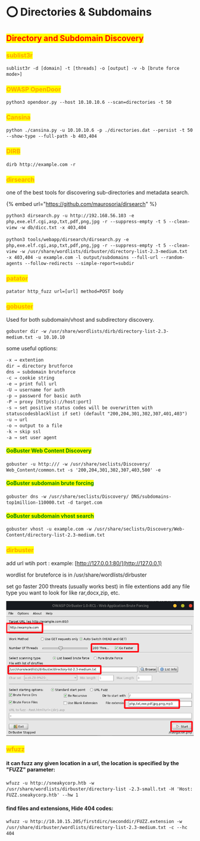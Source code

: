 # ⭕ Directories & Subdomains

## <mark style="color:red;">Directory and Subdomain Discovery</mark>

### <mark style="color:orange;">sublist3r</mark>

```
sublist3r -d [domain] -t [threads] -o [output] -v -b [brute force mode>]
```

### <mark style="color:orange;">OWASP OpenDoor</mark>

```
python3 opendoor.py --host 10.10.10.6 --scan=directories -t 50
```

### <mark style="color:orange;">Cansina</mark>

```
python ./cansina.py -u 10.10.10.6 -p ./directories.dat --persist -t 50 --show-type --full-path -b 403,404
```

### <mark style="color:orange;">DIRB</mark>

```
dirb http://example.com -r
```

### <mark style="color:orange;">dirsearch</mark>

one of the best tools for discovering sub-directories and metadata search.

{% embed url="https://github.com/maurosoria/dirsearch" %}

```
python3 dirsearch.py -u http://192.168.56.103 -e php,exe.elf.cgi,asp,txt,pdf,png,jpg -r --suppress-empty -t 5 --clean-view -w db/dicc.txt -x 403,404

python3 tools/webapp/dirsearch/dirsearch.py -e php,exe.elf.cgi,asp,txt,pdf,png,jpg -r --suppress-empty -t 5 --clean-view -w /usr/share/wordlists/dirbuster/directory-list-2.3-medium.txt  -x 403,404 -u example.com -l output/subdomains --full-url --random-agents --follow-redirects --simple-report=subdir
```

### <mark style="color:orange;">patator</mark>

```
patator http_fuzz url=[url] method=POST body
```

### <mark style="color:orange;">gobuster</mark>

Used for both subdomain/vhost and subdirectory discovery.

```
gobuster dir -w /usr/share/wordlists/dirb/directory-list-2.3-medium.txt -u 10.10.10
```

some useful options:

```
-x → extention
dir → directory brutforce
dns → subdomain bruteforce
-c → cookie string
-e → print full url
-U → username for auth
-p → password for basic auth
-P → proxy [http(s)://host:port]
-s → set positive status codes will be overwritten with statuscodesblacklist if set) (default "200,204,301,302,307,401,403")
-u → url
-o → output to a file
-k → skip ssl
-a → set user agent
```

#### <mark style="color:green;">GoBuster Web Content Discovery</mark>

```
gobuster -u http:/// -w /usr/share/seclists/Discovery/ Web_Content/common.txt -s '200,204,301,302,307,403,500' -e
```

#### <mark style="color:green;">GoBuster subdomain brute forcing</mark>

```
gobuster dns -w /usr/share/seclists/Discovery/ DNS/subdomains-top1million-110000.txt -d target.com
```

#### <mark style="color:green;">GoBuster subdomain vhost search</mark>

```
gobuster vhost -u example.com -w /usr/share/seclists/Discovery/Web-Content/directory-list-2.3-medium.txt 
```

### <mark style="color:orange;">dirbuster</mark>

add url wtih port : example: [http://127.0.0.1:80/](http://127.0.0.1)

wordlist for bruteforce is in /usr/share/wordlists/dirbuster

set go faster 200 threats (usually works best) in file extentions add any file type you want to look for like rar,docx,zip, etc.

![](<../../.gitbook/assets/image (155).png>)

### <mark style="color:orange;">wfuzz</mark>

#### it can fuzz any given location in a url, the location is specified by the "FUZZ" parameter:

```
wfuzz -u http://sneakycorp.htb -w /usr/share/wordlists/dirbuster/directory-list -2.3-small.txt -H 'Host: FUZZ.sneakycorp.htb' --hw 1
```

#### find files and extensions, Hide 404 codes:

```
wfuzz -u http://10.10.15.205/firstdirc/seconddir/FUZZ.extension -w /usr/share/dirbuster/wordlists/directory-list-2.3-medium.txt -c --hc 404
```
